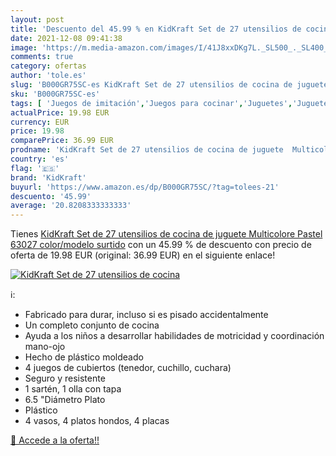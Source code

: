 ```yaml
---
layout: post
title: 'Descuento del 45.99 % en KidKraft Set de 27 utensilios de cocina '
date: 2021-12-08 09:41:38
image: 'https://m.media-amazon.com/images/I/41J8xxDKg7L._SL500_._SL400_.jpg'
comments: true
category: ofertas
author: 'tole.es'
slug: 'B000GR75SC-es KidKraft Set de 27 utensilios de cocina de juguete...'
sku: 'B000GR75SC-es'
tags: [ 'Juegos de imitación','Juegos para cocinar','Juguetes','Juguetes de cocina','Juguetes y juegos','kidkraft', ]
actualPrice: 19.98 EUR
currency: EUR
price: 19.98
comparePrice: 36.99 EUR
prodname: 'KidKraft Set de 27 utensilios de cocina de juguete  Multicolore Pastel  63027  color/modelo surtido'
country: 'es'
flag: '🇪🇸'
brand: 'KidKraft'
buyurl: 'https://www.amazon.es/dp/B000GR75SC/?tag=tolees-21'
descuento: '45.99'
average: '20.8208333333333'
---
```


Tienes [KidKraft Set de 27 utensilios de cocina de juguete  Multicolore Pastel  63027  color/modelo surtido](https://www.amazon.es/dp/B000GR75SC/?tag=tolees-21) con un 45.99 % de descuento con precio de oferta de 19.98 EUR (original: 36.99 EUR) en el siguiente enlace!

[![KidKraft Set de 27 utensilios de cocina ](https://m.media-amazon.com/images/I/41J8xxDKg7L._SL500_._SL400_.jpg)](https://www.amazon.es/dp/B000GR75SC/?tag=tolees-21)

ℹ️:

- Fabricado para durar, incluso si es pisado accidentalmente
- Un completo conjunto de cocina
- Ayuda a los niños a desarrollar habilidades de motricidad y coordinación mano-ojo
- Hecho de plástico moldeado
- 4 juegos de cubiertos (tenedor, cuchillo, cuchara)
- Seguro y resistente
- 1 sartén, 1 olla con tapa
- 6.5 "Diámetro Plato
- Plástico
- 4 vasos, 4 platos hondos, 4 placas

[🛒 Accede a la oferta!!](https://www.amazon.es/dp/B000GR75SC/?tag=tolees-21)
